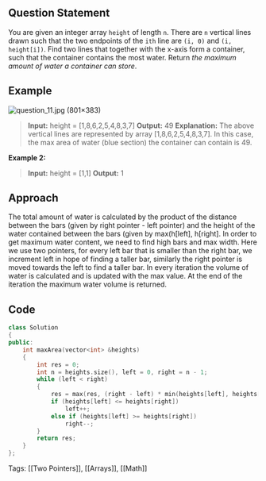 ## Question Statement
You are given an integer array `height` of length `n`. There are `n` vertical lines drawn such that the two endpoints of the `ith` line are `(i, 0)` and `(i, height[i])`.
Find two lines that together with the x-axis form a container, such that the container contains the most water.
Return _the maximum amount of water a container can store_.
## Example
![question_11.jpg (801×383)](https://s3-lc-upload.s3.amazonaws.com/uploads/2018/07/17/question_11.jpg)
>**Input:** height = [1,8,6,2,5,4,8,3,7]
>**Output:** 49
>**Explanation:** The above vertical lines are represented by array [1,8,6,2,5,4,8,3,7]. In this case, the max area of water (blue section) the container can contain is 49.

**Example 2:**
>**Input:** height = [1,1]
>**Output:** 1

## Approach
The total amount of water is calculated by the product of the distance between the bars (given by right pointer - left pointer) and the height of the water contained between the bars (given by max(h\[left\], h\[right\]. In order to get maximum water content, we need to find high bars and max width. Here we use two pointers, for every left bar that is smaller than the right bar, we increment left in hope of finding a taller bar, similarly the right pointer is moved towards the left to find a taller bar. In every iteration the volume of water is calculated and is updated with the max value. At the end of the iteration the maximum water volume is returned.
## Code
```cpp
class Solution
{
public:
    int maxArea(vector<int> &heights)
    {
        int res = 0;
        int n = heights.size(), left = 0, right = n - 1;
        while (left < right)
        {
            res = max(res, (right - left) * min(heights[left], heights[right]));
            if (heights[left] <= heights[right])
                left++;
            else if (heights[left] >= heights[right])
                right--;
        }
        return res;
    }
};
```
Tags: [[Two Pointers]], [[Arrays]], [[Math]]
